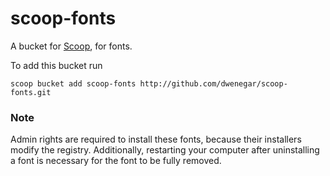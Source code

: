 # scoop-fonts

A bucket for [Scoop](http://scoop.sh), for fonts.

To add this bucket run

    scoop bucket add scoop-fonts http://github.com/dwenegar/scoop-fonts.git

### Note

Admin rights are required to install these fonts, because their installers modify the registry.
Additionally, restarting your computer after uninstalling a font is necessary for the font to be fully removed.
